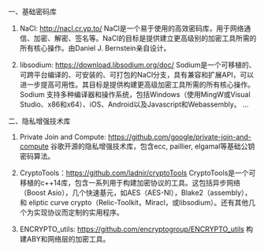 一、基础密码库

1. NaCl: http://nacl.cr.yp.to/ 
NaCl是一个易于使用的高效密码库，用于网络通信、加密、解密、签名等。NaCl的目标是提供建立更高级别的加密工具所需的所有核心操作。由Daniel J. Bernstein亲自设计。
 
2. libsodium: https://download.libsodium.org/doc/ 
Sodium是一个可移植的、可跨平台编译的、可安装的、可打包的NaCl分支，具有兼容和扩展API，可以进一步提高可用性。其目标是提供构建更高级加密工具所需的所有核心操作。Sodium 支持多种编译器和操作系统，包括Windows（使用MingW或Visual Studio、x86和x64）、iOS、Android以及Javascript和Webassembly。
...

二、隐私增强技术库
1. Private Join and Compute: https://github.com/google/private-join-and-compute
谷歌开源的隐私增强技术库，包含ecc, paillier, elgamal等基础公钥密码算法。

2. CryptoTools：https://github.com/ladnir/cryptoTools
CryptoTools是一个可移植的c++14库，包含一系列用于构建加密协议的工具。这包括异步网络（Boost Asio），几个快速基元，如AES（AES-NI），Blake2（assembly），和 eliptic curve crypto（Relic-Toolkit，Miracl，或libsodium）。还有其他几个为实现协议而定制的实用程序。

3. ENCRYPTO_utils: https://github.com/encryptogroup/ENCRYPTO_utils
构建ABY和网络层的加密工具。
